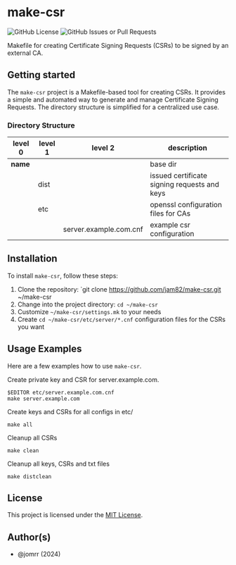 # make-csr

![GitHub License](https://img.shields.io/github/license/jam82/make-csr?style=for-the-badge&color=blue&link=https%3A%2F%2Fgithub.com%2Fjam82%2Fmake-csr%2Fblob%2Fmain%2FLICENSE) ![GitHub Issues or Pull Requests](https://img.shields.io/github/issues/jam82/make-csr?style=for-the-badge&color=blue&link=https%3A%2F%2Fgithub.com%2Fjam82%2Fmake-csr%2Fissues)

Makefile for creating Certificate Signing Requests (CSRs) to be signed by an external CA.

## Getting started

The `make-csr` project is a Makefile-based tool for creating CSRs.
It provides a simple and automated way to generate and manage Certificate Signing Requests.
The directory structure is simplified for a centralized use case.

### Directory Structure

| level 0 | level 1 | level 2 | description |
| ------- | ------- | ------- | ----------- |
| **name** | | | base dir |
| | dist  | | issued certificate signing requests and keys |
| | etc | | openssl configuration files for CAs |
| | | server.example.com.cnf | example csr configuration |

## Installation

To install `make-csr`, follow these steps:

1. Clone the repository: `git clone https://github.com/jam82/make-csr.git ~/make-csr
2. Change into the project directory: `cd ~/make-csr`
3. Customize `~/make-csr/settings.mk` to your needs
4. Create `cd ~/make-csr/etc/server/*.cnf` configuration files for the CSRs you want

## Usage Examples

Here are a few examples how to use `make-csr`.

Create private key and CSR for server.example.com.
```shell
$EDITOR etc/server.example.com.cnf
make server.example.com
```

Create keys and CSRs for all configs in etc/
```shell
make all
```

Cleanup all CSRs
```shell
make clean
```

Cleanup all keys, CSRs and txt files
```shell
make distclean
```

## License

This project is licensed under the [MIT License](https://github.com/jomrr/make-csr/blob/main/LICENSE).

## Author(s)

- @jomrr (2024)
